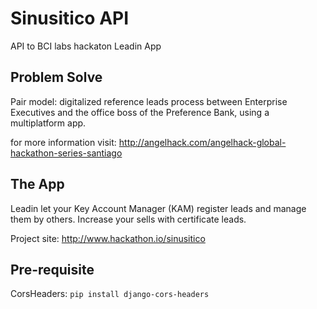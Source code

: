 # Sinusitico API

API to BCI labs hackaton Leadin App

## Problem Solve

Pair model: digitalized reference leads process between Enterprise Executives and the office boss of the Preference Bank, using a multiplatform app.

for more information visit: http://angelhack.com/angelhack-global-hackathon-series-santiago

## The App

Leadin let your Key Account Manager (KAM) register leads and manage them by others.
Increase your sells with certificate leads.

Project site: http://www.hackathon.io/sinusitico

## Pre-requisite

CorsHeaders: `pip install django-cors-headers`